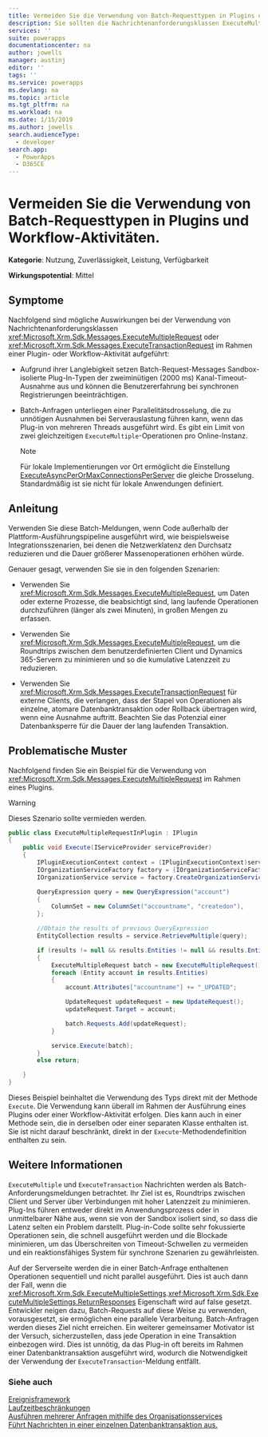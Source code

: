 ```yaml
---
title: Vermeiden Sie die Verwendung von Batch-Requesttypen in Plugins und Workflow-Aktivitäten | MicrosoftDocs
description: Sie sollten die Nachrichtenanforderungsklassen ExecuteMultipleRequest oder ExecuteTransactionRequest nicht im Rahmen einer Plug-in- oder Workflow-Aktivität verwenden.
services: ''
suite: powerapps
documentationcenter: na
author: jowells
manager: austinj
editor: ''
tags: ''
ms.service: powerapps
ms.devlang: na
ms.topic: article
ms.tgt_pltfrm: na
ms.workload: na
ms.date: 1/15/2019
ms.author: jowells
search.audienceType:
  - developer
search.app:
  - PowerApps
  - D365CE
---
```

# <a name="avoid-usage-of-batch-request-types-in-plug-ins-and-workflow-activities"></a>Vermeiden Sie die Verwendung von Batch-Requesttypen in Plugins und Workflow-Aktivitäten.

**Kategorie**: Nutzung, Zuverlässigkeit, Leistung, Verfügbarkeit

**Wirkungspotential**: Mittel

<a name='symptoms'></a>

## <a name="symptoms"></a>Symptome

Nachfolgend sind mögliche Auswirkungen bei der Verwendung von Nachrichtenanforderungsklassen <xref:Microsoft.Xrm.Sdk.Messages.ExecuteMultipleRequest> oder <xref:Microsoft.Xrm.Sdk.Messages.ExecuteTransactionRequest> im Rahmen einer Plugin- oder Workflow-Aktivität aufgeführt:

- Aufgrund ihrer Langlebigkeit setzen Batch-Request-Messages Sandbox-isolierte Plug-In-Typen der zweiminütigen (2000 ms) Kanal-Timeout-Ausnahme aus und können die Benutzererfahrung bei synchronen Registrierungen beeinträchtigen.

- Batch-Anfragen unterliegen einer Parallelitätsdrosselung, die zu unnötigen Ausnahmen bei Serverauslastung führen kann, wenn das Plug-in von mehreren Threads ausgeführt wird. Es gibt ein Limit von zwei gleichzeitigen `ExecuteMultiple`-Operationen pro Online-Instanz.

    > [!NOTE]
    > Für lokale Implementierungen vor Ort ermöglicht die Einstellung [ExecuteAsyncPerOrMaxConnectionsPerServer](/dotnet/api/microsoft.xrm.sdk.deployment.throttlesettings.executeasyncmaxconnectionsperserver) die gleiche Drosselung.  Standardmäßig ist sie nicht für lokale Anwendungen definiert.

<a name='guidance'></a>

## <a name="guidance"></a>Anleitung

Verwenden Sie diese Batch-Meldungen, wenn Code außerhalb der Plattform-Ausführungspipeline ausgeführt wird, wie beispielsweise Integrationsszenarien, bei denen die Netzwerklatenz den Durchsatz reduzieren und die Dauer größerer Massenoperationen erhöhen würde.

Genauer gesagt, verwenden Sie sie in den folgenden Szenarien:

- Verwenden Sie <xref:Microsoft.Xrm.Sdk.Messages.ExecuteMultipleRequest>, um Daten oder externe Prozesse, die beabsichtigt sind, lang laufende Operationen durchzuführen (länger als zwei Minuten), in großen Mengen zu erfassen.

- Verwenden Sie <xref:Microsoft.Xrm.Sdk.Messages.ExecuteMultipleRequest>, um die Roundtrips zwischen dem benutzerdefinierten Client und Dynamics 365-Servern zu minimieren und so die kumulative Latenzzeit zu reduzieren.

- Verwenden Sie <xref:Microsoft.Xrm.Sdk.Messages.ExecuteTransactionRequest> für externe Clients, die verlangen, dass der Stapel von Operationen als einzelne, atomare Datenbanktransaktion oder Rollback übertragen wird, wenn eine Ausnahme auftritt. Beachten Sie das Potenzial einer Datenbanksperre für die Dauer der lang laufenden Transaktion.

<a name='problem'></a>

## <a name="problematic-patterns"></a>Problematische Muster

Nachfolgend finden Sie ein Beispiel für die Verwendung von <xref:Microsoft.Xrm.Sdk.Messages.ExecuteMultipleRequest> im Rahmen eines Plugins.

> [!WARNING]
> Dieses Szenario sollte vermieden werden.

```csharp
public class ExecuteMultipleRequestInPlugin : IPlugin
{
    public void Execute(IServiceProvider serviceProvider)
    {
        IPluginExecutionContext context = (IPluginExecutionContext)serviceProvider.GetService(typeof(IPluginExecutionContext));
        IOrganizationServiceFactory factory = (IOrganizationServiceFactory)serviceProvider.GetService(typeof(IOrganizationServiceFactory));
        IOrganizationService service = factory.CreateOrganizationService(context.UserId);

        QueryExpression query = new QueryExpression("account")
        {
            ColumnSet = new ColumnSet("accountname", "createdon"),
        };

        //Obtain the results of previous QueryExpression
        EntityCollection results = service.RetrieveMultiple(query);

        if (results != null && results.Entities != null && results.Entities.Count > 0)
        {
            ExecuteMultipleRequest batch = new ExecuteMultipleRequest();
            foreach (Entity account in results.Entities)
            {
                account.Attributes["accountname"] += "_UPDATED";

                UpdateRequest updateRequest = new UpdateRequest();
                updateRequest.Target = account;

                batch.Requests.Add(updateRequest);
            }

            service.Execute(batch);
        }
        else return;

    }
}
```

Dieses Beispiel beinhaltet die Verwendung des Typs direkt mit der Methode `Execute`. Die Verwendung kann überall im Rahmen der Ausführung eines Plugins oder einer Workflow-Aktivität erfolgen. Dies kann auch in einer Methode sein, die in derselben oder einer separaten Klasse enthalten ist. Sie ist nicht darauf beschränkt, direkt in der `Execute`-Methodendefinition enthalten zu sein.

<a name='additional'></a>

## <a name="additional-information"></a>Weitere Informationen

`ExecuteMultiple` und `ExecuteTransaction` Nachrichten werden als Batch-Anforderungsmeldungen betrachtet. Ihr Ziel ist es, Roundtrips zwischen Client und Server über Verbindungen mit hoher Latenzzeit zu minimieren. Plug-Ins führen entweder direkt im Anwendungsprozess oder in unmittelbarer Nähe aus, wenn sie von der Sandbox isoliert sind, so dass die Latenz selten ein Problem darstellt. Plug-in-Code sollte sehr fokussierte Operationen sein, die schnell ausgeführt werden und die Blockade minimieren, um das Überschreiten von Timeout-Schwellen zu vermeiden und ein reaktionsfähiges System für synchrone Szenarien zu gewährleisten.

Auf der Serverseite werden die in einer Batch-Anfrage enthaltenen Operationen sequentiell und nicht parallel ausgeführt. Dies ist auch dann der Fall, wenn die <xref:Microsoft.Xrm.Sdk.ExecuteMultipleSettings>.<xref:Microsoft.Xrm.Sdk.ExecuteMultipleSettings.ReturnResponses> Eigenschaft wird auf false gesetzt. Entwickler neigen dazu, Batch-Requests auf diese Weise zu verwenden, vorausgesetzt, sie ermöglichen eine parallele Verarbeitung. Batch-Anfragen werden dieses Ziel nicht erreichen. Ein weiterer gemeinsamer Motivator ist der Versuch, sicherzustellen, dass jede Operation in eine Transaktion einbezogen wird. Dies ist unnötig, da das Plug-in oft bereits im Rahmen einer Datenbanktransaktion ausgeführt wird, wodurch die Notwendigkeit der Verwendung der `ExecuteTransaction`-Meldung entfällt.

<a name='seealso'></a>

### <a name="see-also"></a>Siehe auch

[Ereignisframework](../../event-framework.md)<br />
[Laufzeitbeschränkungen](../../org-service/execute-multiple-requests.md#run-time-limitations)<br/>
[Ausführen mehrerer Anfragen mithilfe des Organisationsservices](../../org-service/execute-multiple-requests.md)<br/>
[Führt Nachrichten in einer einzelnen Datenbanktransaktion aus.](../../org-service/use-executetransaction.md)
